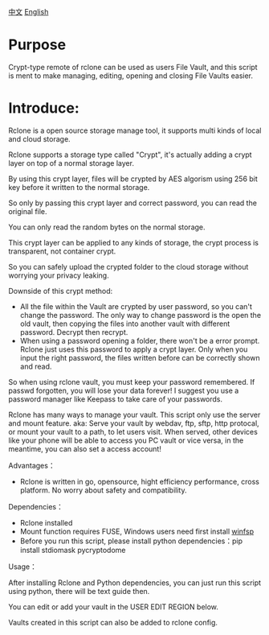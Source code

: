 [中文](./README.md)   [English](./README_en.md) 

# Purpose

Crypt-type remote of rclone can be used as users File Vault, and this script is ment to make managing, editing, opening and closing File Vaults easier. 

# Introduce: 

Rclone is a open source storage manage tool, it supports multi kinds of local and cloud storage. 

Rclone supports a storage type called "Crypt", it's actually adding a crypt layer on top of a normal storage layer. 

By using this crypt layer, files will be crypted by AES algorism using 256 bit key before it written to the normal storage. 

So only by passing this crypt layer and correct password, you can read the original file. 

You can only read the random bytes on the normal storage.

This crypt layer can be applied to any kinds of storage, the crypt process is transparent, not container crypt. 

So you can safely upload the crypted folder to the cloud storage without worrying your privacy leaking.

Downside of this crypt method: 
* All the file within the Vault are crypted by user password, so you can't change the password. 
  The only way to change password is the open the old vault, then copying the files into another vault with different password. Decrypt then recrypt.
* When using a password opening a folder, there won't be a error prompt. Rclone just uses this password to apply a crypt layer. Only when you input the
  right password, the files written before can be correctly shown and read.

So when using rclone vault, you must keep your password remembered. If passwd forgotten, you will lose your data forever! 
I suggest you use a password manager like Keepass to take care of your passwords.

Rclone has many ways to manage your vault. This script only use the server and mount feature. 
aka: Serve your vault by webdav, ftp, sftp, http protocal, or mount your vault to a path, to let users visit. 
When served, other devices like your phone will be able to access you PC vault or vice versa, in the meantime, you can also set a access account! 

Advantages：

* Rclone is written in go, opensource, hight efficiency performance, cross platform. No worry about safety and compatibility. 

Dependencies：
* Rclone installed
* Mount function requires FUSE, Windows users need first install [winfsp](https://github.com/billziss-gh/winfsp/releases) 
* Before you run this script, please install python dependencies：pip install stdiomask pycryptodome

Usage：

After installing Rclone and Python dependencies, you can just run this script using python, there will be text guide then.

You can edit or add your vault in the USER EDIT REGION below. 

Vaults created in this script can also be added to rclone config. 

